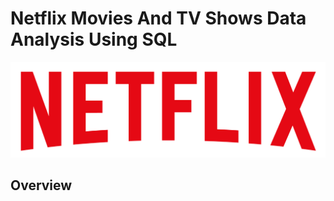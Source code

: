 # Netflix Movies And TV Shows Data Analysis Using SQL

![Netflix Logo](https://github.com/Arjunpothiyappan/Netflix_SQL_Project/blob/main/Netflix%20Logo.png)

## Overview
